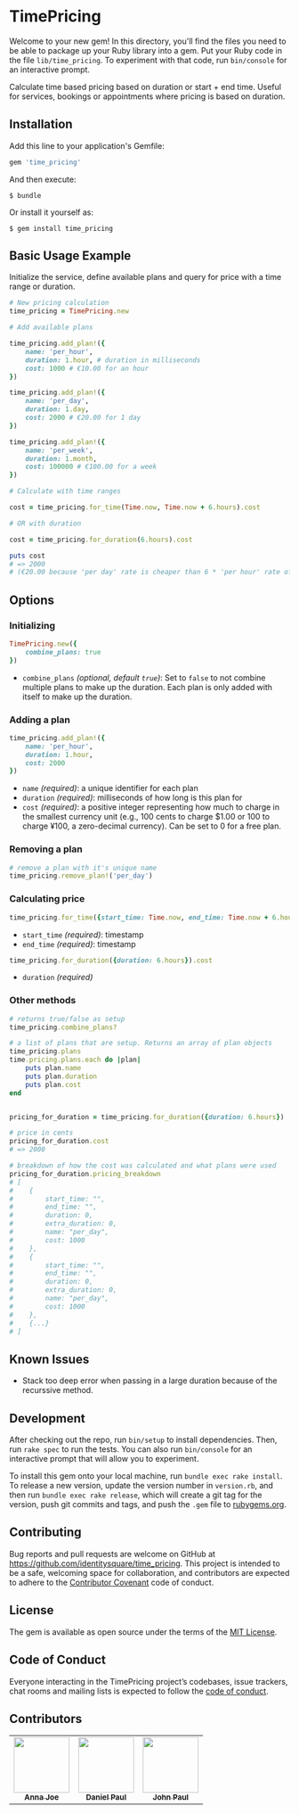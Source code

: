 # TimePricing

Welcome to your new gem! In this directory, you'll find the files you need to be able to package up your Ruby library into a gem. Put your Ruby code in the file `lib/time_pricing`. To experiment with that code, run `bin/console` for an interactive prompt.


Calculate time based pricing based on duration or start + end time. Useful for services, bookings or appointments where pricing is based on duration.

## Installation

Add this line to your application's Gemfile:

```ruby
gem 'time_pricing'
```

And then execute:

    $ bundle

Or install it yourself as:

    $ gem install time_pricing

## Basic Usage Example

Initialize the service, define available plans and query for price with a time range or duration.

``` ruby
# New pricing calculation
time_pricing = TimePricing.new

# Add available plans

time_pricing.add_plan!({
    name: 'per_hour',
    duration: 1.hour, # duration in milliseconds
    cost: 1000 # €10.00 for an hour
})

time_pricing.add_plan!({
    name: 'per_day',
    duration: 1.day,
    cost: 2000 # €20.00 for 1 day
})

time_pricing.add_plan!({
    name: 'per_week',
    duration: 1.month,
    cost: 100000 # €100.00 for a week
})

# Calculate with time ranges

cost = time_pricing.for_time(Time.now, Time.now + 6.hours).cost

# OR with duration

cost = time_pricing.for_duration(6.hours).cost

puts cost
# => 2000
# (€20.00 because 'per day' rate is cheaper than 6 * 'per hour' rate of €60.00 in total)
```

## Options

### Initializing

``` ruby
TimePricing.new({
    combine_plans: true
})
```
* `combine_plans` *(optional, default `true`)*: Set to `false` to not combine multiple plans to make up the duration. Each plan is only added with itself to make up the duration.

### Adding a plan

``` ruby
time_pricing.add_plan!({
    name: 'per_hour',
    duration: 1.hour,
    cost: 2000
})
```

* `name` *(required)*: a unique identifier for each plan
* `duration` *(required)*: milliseconds of how long is this plan for
* `cost` *(required)*: a positive integer representing how much to charge in the smallest currency unit (e.g., 100 cents to charge $1.00 or 100 to charge ¥100, a zero-decimal currency). Can be set to 0 for a free plan.

### Removing a plan

``` ruby
# remove a plan with it's unique name
time_pricing.remove_plan!('per_day')
```

### Calculating price

``` ruby
time_pricing.for_time({start_time: Time.now, end_time: Time.now + 6.hours}).cost
```

* `start_time` *(required)*: timestamp
* `end_time` *(required)*: timestamp


``` ruby
time_pricing.for_duration({duration: 6.hours}).cost
```

* `duration` *(required)*

### Other methods

``` ruby
# returns true/false as setup
time_pricing.combine_plans?

# a list of plans that are setup. Returns an array of plan objects
time_pricing.plans
time.pricing.plans.each do |plan|
    puts plan.name
    puts plan.duration
    puts plan.cost
end


pricing_for_duration = time_pricing.for_duration({duration: 6.hours})

# price in cents
pricing_for_duration.cost
# => 2000

# breakdown of how the cost was calculated and what plans were used
pricing_for_duration.pricing_breakdown
# [
#    {
#        start_time: "",
#        end_time: "",
#        duration: 0,
#        extra_duration: 0,
#        name: "per_day",
#        cost: 1000
#    },
#    {
#        start_time: "",
#        end_time: "",
#        duration: 0,
#        extra_duration: 0,
#        name: "per_day",
#        cost: 1000
#    },
#    {...}
# ]

```

## Known Issues

* Stack too deep error when passing in a large duration because of the recurssive method.  


## Development

After checking out the repo, run `bin/setup` to install dependencies. Then, run `rake spec` to run the tests. You can also run `bin/console` for an interactive prompt that will allow you to experiment.

To install this gem onto your local machine, run `bundle exec rake install`. To release a new version, update the version number in `version.rb`, and then run `bundle exec rake release`, which will create a git tag for the version, push git commits and tags, and push the `.gem` file to [rubygems.org](https://rubygems.org).

## Contributing

Bug reports and pull requests are welcome on GitHub at https://github.com/identitysquare/time_pricing. This project is intended to be a safe, welcoming space for collaboration, and contributors are expected to adhere to the [Contributor Covenant](http://contributor-covenant.org) code of conduct.

## License

The gem is available as open source under the terms of the [MIT License](https://opensource.org/licenses/MIT).

## Code of Conduct

Everyone interacting in the TimePricing project’s codebases, issue trackers, chat rooms and mailing lists is expected to follow the [code of conduct](https://github.com/[USERNAME]/time_pricing/blob/master/CODE_OF_CONDUCT.md).

## Contributors

<!-- ALL-CONTRIBUTORS-LIST:START -->
<!-- prettier-ignore-start -->
<!-- markdownlint-disable -->
<table>
  <tr>
    <td align="center"><a href="https://github.com/Annajoe96"><img src="https://avatars0.githubusercontent.com/u/57370408?v=4" width="100px;" alt=""/><br /><sub><b>Anna Joe</b></sub></a></td>
    <td align="center"><a href="https://github.com/danielpaul"><img src="https://avatars3.githubusercontent.com/u/333233?v=4" width="100px;" alt=""/><br /><sub><b>Daniel Paul</b></sub></a></td>
    <td align="center"><a href="https://github.com/iJohnPaul"><img src="https://avatars0.githubusercontent.com/u/25507937?v=4" width="100px;" alt=""/><br /><sub><b>John Paul</b></sub></a></td>
  </tr>
</table>

<!-- markdownlint-enable -->
<!-- prettier-ignore-end -->
<!-- ALL-CONTRIBUTORS-LIST:END -->
